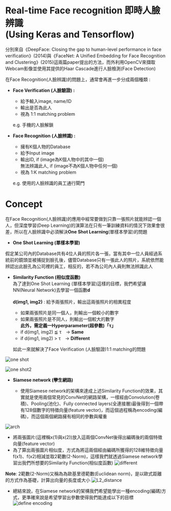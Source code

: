 # Real-time Face recognition 即時人臉辨識 </br> (Using Keras and Tensorflow)
分別來自《DeepFace: Closing the gap to human-level performance in face verification》(2014)與《FaceNet: A Unified Embedding for Face Recognition and Clustering》(2015)這兩篇paper提出的方法，而外利用OpenCV來擷取Webcam影像並使用其提供的Haar Cascade進行人臉檢測(Face Detection)

在Face Recognition(人臉辨識)的問題上，通常會再進一步分成兩個種類 :
- **Face Verification (人臉驗證) :** 
  - 給予輸入image, name/ID
  - 輸出是否為此人
  - 視為 1:1 matching problem
  
  e.g. 手機的人臉解鎖

- **Face Recognition (人臉辨識) :** 
  - 擁有K個人物的Database
  - 給予Input image
  - 輸出ID, if (image為K個人物中的其中一個) </br>
  無法辨識此人, if (image不為K個人物中任何一個)
  - 視為 1:K matching problem
  
  e.g. 使用的人臉辨識的員工通行閘門
   
# Concept
在Face Recognition(人臉辨識)的應用中經常要做到只靠一張照片就能辨認一個人，但深度學習(Deep Learning)的演算法在只有一筆訓練資料的情況下效果會很差，所以在人臉辨識中必須解決**One Shot Learning**(單樣本學習)的問題

- **One Shot Learning (單樣本學習)**</br>

假定某公司內的Database共有4位人員的照片各一張，當有其中一位人員經過系統前的鏡頭並被捕捉到臉孔後，儘管Database只有一張此人的照片，系統依然能辨認出此臉孔為公司裡的員工，相反的，若不為公司內人員則無法辨識此人


- **Similarity Function (相似度函數)**</br>
為了達到One Shot Learning (單樣本學習)這樣的目標，我們希望讓NN(Neural Network)去學習一個函數**d**</br></br>
**d(img1, img2)** : 給予兩張照片，輸出這兩張照片的相異程度
  - 如果兩張照片是同一個人，則輸出一個較小的數字
  - 如果兩張照片是不同人，則輸出一個較大的數字</br>
**此外，需定義一Hyperparameter(超參數)「τ」**
  - if d(img1, img2) ≦  τ　→  **Same**
  - if d(img1, img2) >  τ　→   **Different**</br>
  
  如此一來就解決了Face Verification (人臉驗證)1:1 matching的問題
  
![one shot](https://github.com/s90210jacklen/Real-time-Face-recognition/blob/master/images/one-shot_learning_1.png)

![one shot2](https://github.com/s90210jacklen/Real-time-Face-recognition/blob/master/images/one-shot_learning_2.png)

- **Siamese network (孿生網路)**</br>

  - 使用Siamese network的架構來達成上述Similarity Function的效果，其實就是使用兩個常見的ConvNet的網路架構，一樣經由Convolution(卷積)、Pooling(池化)、Fully connected layers(全連接層)最後得到一個帶有128個數字的特徵向量(feature vector)，而這個過程稱為encoding(編碼)，而這個兩個網路擁有相同的參數與權重
  
![arch](https://github.com/s90210jacklen/Real-time-Face-recognition/blob/master/images/arch.png)
  - 將兩張圖片(這裡稱x(1)與x(2))放入這兩個ConvNet後得出編碼後的兩個特徵向量(feature vector)
  - 為了算出兩張圖片相似度，方式為將這兩個經由編碼所獲得的128維特徵向量f(x1)、f(x2)相減並取2範數(2-Norm)，這樣我們就透過Siamese network學習出我們所想要的Similarity Function(相似度函數)
  ![different](https://github.com/s90210jacklen/Real-time-Face-recognition/blob/master/images/different.png)
  
**Note**: 2範數(2-Norm)又稱為為歐基里德範數(Euclidean norm)，是以歐式距離的方式作為基礎，計算出向量的長度或大小
![L2_distance](https://github.com/s90210jacklen/Real-time-Face-recognition/blob/master/images/L2%20distance.png)

  - 總結來說，在Siamese network的架構我們希望能學出一種encoding(編碼)方式，更準確來說是希望學習出參數使得我們能達成以下的目標
  ![define encoding](https://github.com/s90210jacklen/Real-time-Face-recognition/blob/master/images/Define%20decoding.png)


